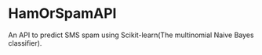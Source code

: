 # HamOrSpamAPI
An API to predict SMS spam using Scikit-learn(The multinomial Naive Bayes classifier).
